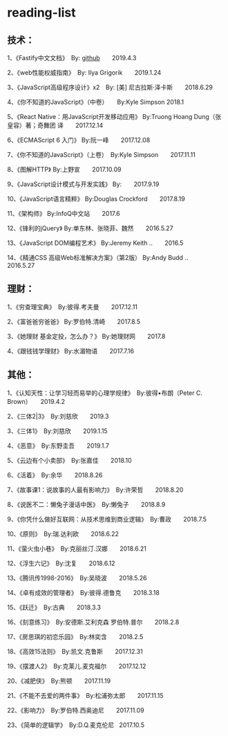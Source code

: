 # reading-list

## 技术：

1、《Fastify中文文档》　By: [github](https://github.com/fastify/docs-chinese/blob/master/README.md)　　2019.4.3

2、《web性能权威指南》　By: Ilya Grigorik　　2019.1.24

3、《JavaScript高级程序设计》x2　By: [美] 尼古拉斯·泽卡斯　　2018.6.29

4、《你不知道的JavaScript》（中卷）　　By:Kyle Simpson  2018.1

5、《React Native：用JavaScript开发移动应用》 By:Truong Hoang Dung（张皇容）著；奇舞团 译　　2017.12.14

6、《ECMAScript 6 入门》 By:阮一峰　　2017.12.08

7、《你不知道的JavaScript》（上卷）　By:Kyle Simpson　　2017.11.11

8、《图解HTTP》 By:上野宣　　2017.10.09

9、《JavaScript设计模式与开发实践》 By:　　2017.9.19

10、《JavaScript语言精粹》 By:Douglas Crockford　　2017.8.19

11、《架构师》 By:InfoQ中文站　　2017.6

12、《锋利的jQuery》 By:单东林、张晓菲、魏然　　2016.5.27

13、《JavaScript DOM编程艺术》 By:Jeremy Keith ..　　2016.5

14、《精通CSS 高级Web标准解决方案》（第2版） By:Andy Budd ..　　2016.5.27


## 理财：

1、《穷查理宝典》　By:彼得.考夫曼　　2017.12.11

2、《富爸爸穷爸爸》 By:罗伯特.清崎　　2017.8.5

3、《她理财 基金定投，怎么办？》 By:她理财网　　2017.8

4、《跟钱钱学理财》 By:水湄物语　　2017.7.16


## 其他：

1、《认知天性：让学习轻而易举的心理学规律》　By:彼得•布朗（Peter C. Brown）　　2019.4.2

2、《三体2|3》　By:刘慈欣　　2019.3

3、《三体1》　By:刘慈欣　　2019.1.15

4、《恶意》　By:东野圭吾　　2019.1.7

5、《云边有个小卖部》　By:张嘉佳　　2018.10

6、《活着》　By:余华　　2018.8.26

7、《故事课1：说故事的人最有影响力》　By:许荣哲　　2018.8.20

8、《说医不二：懒兔子漫话中医》　By:懒兔子　　2018.8.9

9、《你凭什么做好互联网：从技术思维到商业逻辑》　By:曹政　　2018.7.5

10、《原则》　By:瑞.达利欧　　2018.6.22

11、《萤火虫小巷》　By:克丽丝汀.汉娜　　2018.6.21

12、《浮生六记》　By:沈复　　2018.6.12

13、《腾讯传1998-2016》　By:吴晓波　　2018.5.26

14、《卓有成效的管理者》　By:彼得.德鲁克　　2018.3.18

15、《跃迁》　By:古典　　2018.3.3

16、《刻意练习》　By:安德斯.艾利克森 罗伯特.普尔　　2018.2.8

17、《房思琪的初恋乐园》　By:林奕含　　2018.2.5

18、《高效15法则》　By:凯文.克鲁斯　　2017.12.31

19、《摆渡人2》　By:克莱儿.麦克福尔　　2017.12.12

20、《减肥侠》　By:熊顿　　2017.11.19

21、《不能不去爱的两件事》　By:松浦弥太郎　　2017.11.15

22、《影响力》　By:罗伯特.西奥迪尼　　2017.11.09

23、《简单的逻辑学》　By:D.Q.麦克伦尼   2017.10.5
